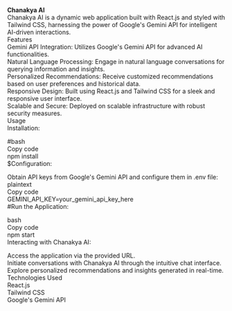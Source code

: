 
<b>Chanakya AI</b>
</br>
Chanakya AI is a dynamic web application built with React.js and styled with Tailwind CSS, harnessing the power of Google's Gemini API for intelligent AI-driven interactions.
</br>
Features
</br>
Gemini API Integration: Utilizes Google's Gemini API for advanced AI functionalities.
</br>
Natural Language Processing: Engage in natural language conversations for querying information and insights.
</br>
Personalized Recommendations: Receive customized recommendations based on user preferences and historical data.
</br>
Responsive Design: Built using React.js and Tailwind CSS for a sleek and responsive user interface.
</br>
Scalable and Secure: Deployed on scalable infrastructure with robust security measures.
</br>
Usage
</br>
Installation:
</br>

#bash
</br>
Copy code
</br>
npm install
</br>
$Configuration:
</br>

Obtain API keys from Google's Gemini API and configure them in .env file:
</br>
plaintext
</br>
Copy code
</br>
GEMINI_API_KEY=your_gemini_api_key_here
</br>
#Run the Application:
</br>

bash
</br>
Copy code
</br>
npm start
</br>
Interacting with Chanakya AI:
</br>

Access the application via the provided URL.
</br>
Initiate conversations with Chanakya AI through the intuitive chat interface.
</br>
Explore personalized recommendations and insights generated in real-time.
</br>
Technologies Used
</br>
React.js
</br>
Tailwind CSS
</br>
Google's Gemini API
